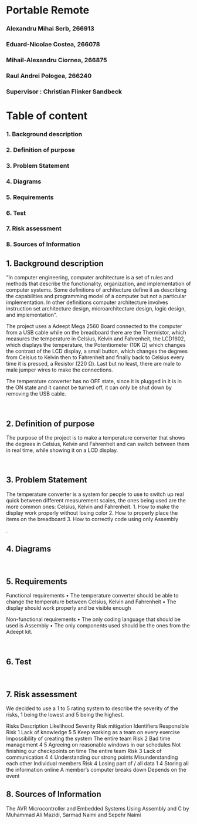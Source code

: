 
# Portable Remote


### Alexandru Mihai Serb, 266913

### Eduard-Nicolae Costea, 266078

### Mihail-Alexandru Ciornea, 266875

### Raul Andrei Pologea, 266240

### Supervisor : Christian Flinker Sandbeck


# Table of content

### 1.  Background description  
### 2.  Definition of purpose   
### 3.  Problem Statement   
### 4.  Diagrams    
### 5.  Requirements    
### 6.  Test    
### 7.  Risk assessment
### 8.  Sources of Information  


## 1.  Background description

“In computer engineering, computer architecture is a set of rules and methods that describe the functionality, organization, and implementation of computer systems. Some definitions of architecture define it as describing the capabilities and programming model of a computer but not a particular implementation. In other definitions computer architecture involves instruction set architecture design, microarchitecture design, logic design, and implementation”.

The project uses a Adeept Mega 2560 Board connected to the computer from a USB cable while on the breadboard there are the Thermistor, which measures the temperature in Celsius, Kelvin and Fahrenheit, the LCD1602, which displays the temperature, the Potentiometer (10K Ω) which changes the contrast of the LCD display, a small button, which changes the degrees from Celsius to Kelvin then to Fahrenheit and finally back to Celsius every time it is pressed, a Resistor (220 Ω). Last but no least, there are male to male jumper wires to make the connections.

The temperature converter has no OFF state, since it is plugged in it is in the ON state and it cannot be turned off, it can only be shut down by removing the USB cable.



 
## 2.  Definition of purpose

The purpose of the project is to make a temperature converter that shows the degrees in Celsius, Kelvin and Fahrenheit and can switch between them in real time, while showing it on a LCD display.

 
## 3.  Problem Statement
The temperature converter is a system for people to use to switch up real quick between different measurement scales, the ones being used are the more common ones: Celsius, Kelvin and Fahrenheit.
     1. How to make the display work properly without losing color
     2. How to properly place the items on the breadboard
     3. How to correctly code using only Assembly

. 
## 4.  Diagrams


 
## 5.  Requirements
Functional requirements
•   The temperature converter should be able to change the temperature between Celsius, Kelvin and Fahrenheit
•   The display should work properly and be visible enough

Non-functional requirements
•   The only coding language that should be used is Assembly
•   The only components used should be the ones from the Adeept kit.






 
## 6.  Test
 
## 7.  Risk assessment

We decided to use a 1 to 5 rating system to describe the severity of the risks, 1 being the lowest and 5 being the highest.


Risks   Description Likelihood  Severity    Risk mitigation Identifiers Responsible
Risk 1  Lack of knowledge   5   5   Keep working as a team on every exercise    Impossibility of creating the system    The entire team
Risk 2  Bad time management 4   5   Agreeing on reasonable windows in our schedules Not finishing our checkpoints on time   The entire team
Risk 3  Lack of communication   4   4   Understanding our strong points Misunderstanding each other Individual members
Risk 4  Losing part of / all data   1   4   Storing all the information online  A member’s computer breaks down Depends on the event




## 8.  Sources of Information

The AVR Microcontroller and Embedded Systems Using Assembly and C by Muhammad Ali Mazidi, Sarmad Naimi and Sepehr Naimi
